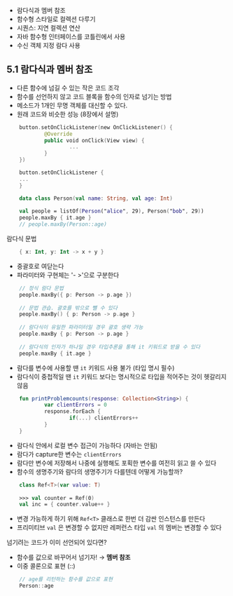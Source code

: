 - 람다식과 멤버 참조
- 함수형 스타일로 컬렉션 다루기
- 시퀀스: 지연 컬렉션 연산
- 자바 함수형 인터페이스를 코틀린에서 사용
- 수신 객체 지정 람다 사용

## 5.1 람다식과 멤버 참조

- 다른 함수에 넘길 수 있는 작은 코드 조각
- 함수를 선언하지 않고 코드 블록을 함수의 인자로 넘기는 방법
- 메소드가 1개인 무명 객체를 대신할 수 있다.
- 원래 코드와 비슷한 성능 (8장에서 설명)
```kotlin
    button.setOnClickListener(new OnClickListener() {
    		@Override
    		public void onClick(View view) {
    				...
    		}
    })

    button.setOnClickListener {
    ...
    }

    data class Person(val name: String, val age: Int)
    
    val people = listOf(Person("alice", 29), Person("bob", 29))
    people.maxBy { it.age }
    // people.maxBy(Person::age)
```

람다식 문법
```kotlin
    { x: Int, y: Int -> x + y }
```
- 중괄호로 여닫는다
- 파라미터와 구현체는 '- >'으로 구분한다
```kotlin
    // 정식 람다 문법
    people.maxBy({ p: Person -> p.age })
    
    // 문법 관습. 괄호를 밖으로 뺄 수 있다
    people.maxBy() { p: Person -> p.age }
    
    // 람다식이 유일한 파라미터일 경우 괄호 생략 가능
    people.maxBy { p: Person -> p.age }
    
    // 람다식의 인자가 하나일 경우 타입추론을 통해 it 키워드로 받을 수 있다
    people.maxBy { it.age }
```
- 람다를 변수에 사용할 땐 `it`  키워드 사용 불가 (타입 명시 필수)
- 람다식이 중첩적일 땐 `it` 키워드 보다는 명시적으로 타입을 적어주는 것이 헷갈리지 않음
```kotlin
    fun printProblemcounts(response: Collection<String>) {
    		var clientErrors = 0
    		response.forEach {
    				if(...) clientErrors++
    		}
    }
```

- 람다식 안에서 로컬 변수 접근이 가능하다 (자바는 안됨)
- 람다가 capture한 변수는 `clientErrors`
- 람다만 변수에 저장해서 나중에 실행해도 포획한 변수를 여전히 읽고 쓸 수 있다
- 함수의 생명주기와 람다의 생명주기가 다를텐데 어떻게 가능할까?
```kotlin
    class Ref<T>(var value: T) 
    
    >>> val counter = Ref(0)
    val inc = { counter.value++ }
```
    

- 변경 가능하게 하기 위해 `Ref<T>` 클래스로 한번 더 감싼 인스턴스를 만든다
- 프리미티브 `val` 은 변경할 수 없지만 레퍼런스 타입 `val` 의 멤버는 변경할 수 있다

넘기려는 코드가 이미 선언되어 있다면? 

- 함수를 값으로 바꾸어서 넘기자! → **멤버 참조**
- 이중 콜론으로 표현 (::)
```kotlin
    // age를 리턴하는 함수를 값으로 표현
    Person::age
```